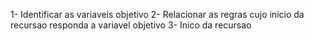 1- Identificar as variaveis objetivo
2- Relacionar as regras cujo inicio da recursao responda a variavel objetivo 
3- Inico da recursao

